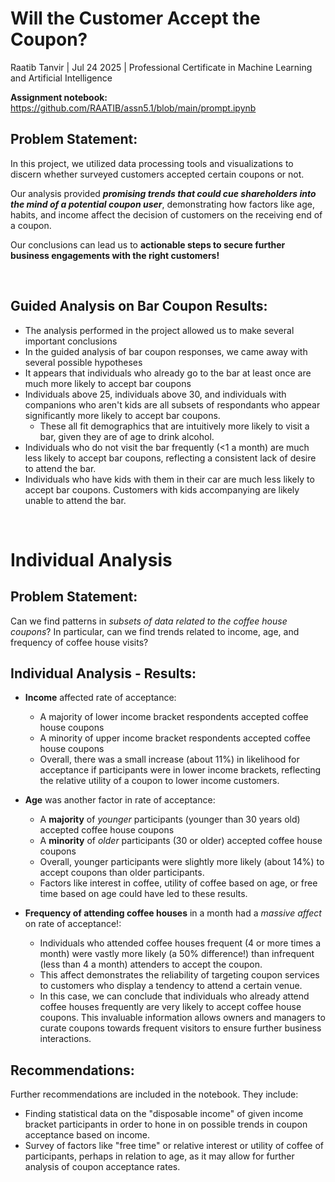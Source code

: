 # Will the Customer Accept the Coupon?

Raatib Tanvir | Jul 24 2025 | Professional Certificate in Machine Learning and Artificial Intelligence

**Assignment notebook:** https://github.com/RAATIB/assn5.1/blob/main/prompt.ipynb

## Problem Statement:
In this project, we utilized data processing tools and visualizations to discern whether surveyed customers accepted certain coupons or not.

Our analysis provided ***promising trends that could cue shareholders into the mind of a potential coupon user***, demonstrating how factors like age, habits, and income affect the decision of customers on the receiving end of a coupon.


Our conclusions can lead us to **actionable steps to secure further business engagements with the right customers!**


<br />

## Guided Analysis on Bar Coupon Results:
- The analysis performed in the project allowed us to make several important conclusions
- In the guided analysis of bar coupon responses, we came away with several possible hypotheses
- It appears that individuals who already go to the bar at least once are much more likely to accept bar coupons
- Individuals above 25, individuals above 30, and individuals with companions who aren't kids are all subsets of respondants who appear significantly more likely to accept bar coupons.
    - These all fit demographics that are intuitively more likely to visit a bar, given they are of age to drink alcohol.
- Individuals who do not visit the bar frequently (<1 a month) are much less likely to accept bar coupons, reflecting a consistent lack of desire to attend the bar.
- Individuals who have kids with them in their car are much less likely to accept bar coupons. Customers with kids accompanying are likely unable to attend the bar.

<br />

# Individual Analysis
## Problem Statement:
Can we find patterns in *subsets of data related to the coffee house coupons*?
In particular, can we find trends related to income, age, and frequency of coffee house visits?

## Individual Analysis - Results:
- **Income**    affected rate of acceptance:
    - A majority of lower income bracket respondents accepted coffee house coupons
    - A minority of upper income bracket respondents accepted coffee house coupons
    - Overall, there was a small increase (about 11%) in likelihood for acceptance if participants were in lower income brackets, reflecting the relative utility of a coupon to lower income customers.
 
      
- **Age**    was another factor in rate of acceptance:
    - A **majority** of *younger* participants (younger than 30 years old) accepted coffee house coupons
    - A **minority** of *older* participants (30 or older) accepted coffee house coupons
    - Overall, younger participants were slightly more likely (about 14%) to accept coupons than older participants.
    - Factors like interest in coffee, utility of coffee based on age, or free time based on age could have led to these results.
 
      
- **Frequency of attending coffee houses**    in a month had a *massive affect* on rate of acceptance!:
    - Individuals who attended coffee houses frequent (4 or more times a month) were vastly more likely (a 50% difference!) than infrequent (less than 4 a month) attenders to accept the coupon.
    - This affect demonstrates the reliability of targeting coupon services to customers who display a tendency to attend a certain venue.
    - In this case, we can conclude that individuals who already attend coffee houses frequently are very likely to accept coffee house coupons. This invaluable information allows owners and managers to curate coupons towards frequent visitors to ensure further business interactions.

## Recommendations:
Further recommendations are included in the notebook. They include:
- Finding statistical data on the "disposable income" of given income bracket participants in order to hone in on possible trends in coupon acceptance based on income.
- Survey of factors like "free time" or relative interest or utility of coffee of participants, perhaps in relation to age, as it may allow for further analysis of coupon acceptance rates.
